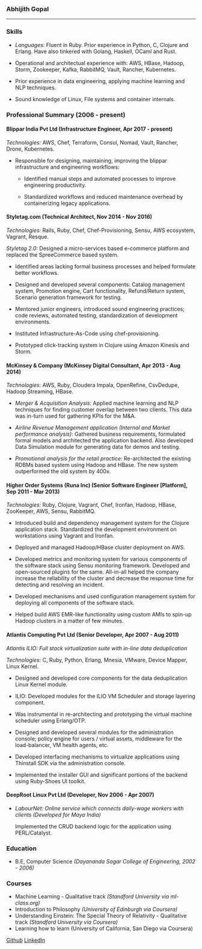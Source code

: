 ### Abhijith Gopal
---

### Skills


* *Languages:* Fluent in Ruby. Prior experience in Python, C, Clojure and Erlang. Have also tinkered with Golang, Haskell, OCaml and Rust.

* Operational and architectual experience with: AWS, HBase, Hadoop, Storm, Zookeeper, Kafka, RabbitMQ, Vault, Rancher, Kubernetes.

* Prior experience in data engineering, applying machine learning and NLP techniques.

* Sound knowledge of Linux, File systems and container internals.

### Professional Summary  (2006 - present)

#### Blippar India Pvt Ltd (Infrastructure Engineer, Apr 2017 - present)
*Technologies:* AWS, Chef, Terraform, Consul, Nomad, Vault, Rancher, Drone, Kubernetes.

  * Responsible for designing, maintaining, improving the blippar infrastructure and engineering workflows:

    * Identified manual steps and automated processes to improve engineering productivity.

    * Standardized workflows and reduced maintenance overhead by containerizing legacy applications.

#### Styletag.com (Technical Architect, Nov 2014 - Nov 2016)
*Technologies:* Rails, Ruby, Chef, Chef-Provisioning, Sensu, AWS ecosystem, Vagrant, Resque.

*Styletag 2.0:* Designed a micro-services based e-commerce platform and replaced the SpreeCommerce based system.

  * Identified areas lacking formal business processes and helped formulate better workflows.

  * Designed and developed several components: Catalog management system, Promotion engine, Cart functionality, Refund/Return system, Scenario generation framework for testing.

  * Mentored junior engineers, introduced sound engineering practices; code reviews, automated testing, standardization of development environments.

  * Instituted Infrastructure-As-Code using chef-provisioning.

  * Prototyped click-tracking system in Clojure using Amazon Kinesis and Storm.


#### McKinsey & Company (McKinsey Digital Consultant, Apr 2013 - Aug 2014)
*Technologies:* AWS, Ruby, Cloudera Impala, OpenRefine, CsvDedupe, Hadoop Streaming, HBase.

* *Merger & Acquisition Analysis:* Applied machine learning and NLP techniques for finding customer overlap between two clients. This data was in-turn used for gathering KPIs for the M&A.

* *Airline Revenue Management application (Internal and Market performance analysis)*: Gathered business requirements, formulated formal models and architected the application backend. Also developed Data Simulation module for generating data for demos and testing.

* *Promotional analysis for the retail practice:* Re-architected the existing RDBMs based system using Hadoop and HBase. The new system outperformed the old system by 400x.


#### Higher Order Systems (Runa Inc) (Senior Software Engineer [Platform], Sep 2011 - Mar 2013)

*Technologies:* Ruby, Clojure, Vagrant, Chef, Ironfan, Hadoop, HBase, ZooKeeper, AWS, Sensu, RabbitMQ.

* Introduced build and dependency management system for the Clojure application stack. Standardized the development environment on workstations using Vagrant and Ironfan.

* Deployed and managed Hadoop/HBase cluster deployment on AWS.

* Developed metrics and monitoring system for various components of the software stack using Sensu monitoring framework. Developed and open-sourced plugins for the same. All-in-all helped the company increase the reliability of the cluster and decrease the response time for detecting and resolving an incident.

* Developed mechanisms and used configuration management system for deploying all components of the software stack.

* Helped build AWS EMR-like functionality using custom AMIs to spin-up Hadoop clusters in a matter of few minutes.


#### Atlantis Computing Pvt Ltd (Senior Developer, Apr 2007 - Aug 2011)

*Atlantis ILIO: Full stack virtualization suite with in-line data deduplication*

*Technologies:* C, Ruby, Python, Erlang, Mnesia, VMware, Device Mapper, Linux Kernel.

  * Designed and developed core components for the data deduplication Linux Kernel module.

  * ILIO: Developed modules for the ILIO VM Scheduler and storage layering component.

  * Was instrumental in re-architecting and prototyping the virtual machine scheduler using Erlang/OTP.

  * Designed and developed several modules for the administration console; policy engine for users / virtual assets, middleware for the load-balancer, VM health agents, etc.

  * Developed interfacing mechanisms to virtualize applications using Thinstall SDK via the administration console.

  * Implemented the installer GUI and significant portions of the backend using Ruby-Shoes UI toolkit.

#### DeepRoot Linux Pvt Ltd (Developer, Nov 2006 - Apr 2007)

* *LabourNet: Online service which connects daily-wage workers with clients (Developed for Maya India)*

  Implemented the CRUD backend logic for the application using PERL/Catalyst.


### Education

* B.E, Computer Science *(Dayananda Sagar College of Engineering, 2002 - 2006)*

### Courses ###

* Machine Learning - Qualitative track *(Standford University via ml-class.org)*
* Introduction to Philosophy *(University of Edinburgh via Coursera)*
* Understanding Einstein: The Special Theory of Relativity - Qualitative track *(Standford University via Coursera)*
* Learning how to learn (University of California, San Diego via Coursera)

[Github](https://github.com/abhijith) [LinkedIn](https://www.linkedin.com/in/abhijithg)
